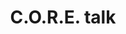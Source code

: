 ---
title: "C.O.R.E. talk"
project_id: 
date: 
conference_id: ""
presenters:
   - peter_bandettini
summary: "C.O.R.E. talk, NIH"
file: /assets/presentations/
filename: 
layout: presentation
---